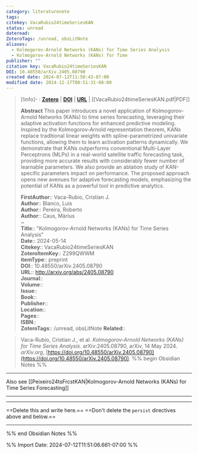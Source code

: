 ```yaml
---
category: literaturenote
tags: 
citekey: VacaRubio24timeSeriesKAN
status: unread
dateread: 
ZoteroTags: /unread, obsLitNote
aliases:
  - Kolmogorov-Arnold Networks (KANs) for Time Series Analysis
  - Kolmogorov-Arnold Networks (KANs) for Time
publisher: ""
citation key: VacaRubio24timeSeriesKAN
DOI: 10.48550/arXiv.2405.08790
created date: 2024-07-12T11:50:43-07:00
modified date: 2024-12-17T08:51:31-08:00
---
```


> [!info]- : [**Zotero**](zotero://select/library/items/Z299QWWM)  | [**DOI**](https://doi.org/10.48550/arXiv.2405.08790)  | [**URL**](http://arxiv.org/abs/2405.08790) | [[VacaRubio24timeSeriesKAN.pdf|PDF]]
>
> 
> **Abstract**
> This paper introduces a novel application of Kolmogorov-Arnold Networks (KANs) to time series forecasting, leveraging their adaptive activation functions for enhanced predictive modeling. Inspired by the Kolmogorov-Arnold representation theorem, KANs replace traditional linear weights with spline-parametrized univariate functions, allowing them to learn activation patterns dynamically. We demonstrate that KANs outperforms conventional Multi-Layer Perceptrons (MLPs) in a real-world satellite traffic forecasting task, providing more accurate results with considerably fewer number of learnable parameters. We also provide an ablation study of KAN-specific parameters impact on performance. The proposed approach opens new avenues for adaptive forecasting models, emphasizing the potential of KANs as a powerful tool in predictive analytics.
> 
> 
> **FirstAuthor**:: Vaca-Rubio, Cristian J.  
> **Author**:: Blanco, Luis  
> **Author**:: Pereira, Roberto  
> **Author**:: Caus, Màrius  
~    
> **Title**:: "Kolmogorov-Arnold Networks (KANs) for Time Series Analysis"  
> **Date**:: 2024-05-14  
> **Citekey**:: VacaRubio24timeSeriesKAN  
> **ZoteroItemKey**:: Z299QWWM  
> **itemType**:: preprint  
> **DOI**:: 10.48550/arXiv.2405.08790  
> **URL**:: http://arxiv.org/abs/2405.08790  
> **Journal**::   
> **Volume**::   
> **Issue**::   
> **Book**::   
> **Publisher**::   
> **Location**::    
> **Pages**::   
> **ISBN**::   
> **ZoteroTags**:: /unread, obsLitNote
> **Related**:: 

> Vaca-Rubio, Cristian J., et al. _Kolmogorov-Arnold Networks (KANs) for Time Series Analysis_. arXiv:2405.08790, arXiv, 14 May 2024. _arXiv.org_, [https://doi.org/10.48550/arXiv.2405.08790](https://doi.org/10.48550/arXiv.2405.08790).
%% begin Obsidian Notes %%
___
Also see [[Peixeiro24tsFrcstKAN|Kolmogorov-Arnold Networks (KANs) for Time Series Forecasting]]
___
___
==Delete this and write here.==
==Don't delete the `persist` directives above and below.==
___
%% end Obsidian Notes %%



%% Import Date: 2024-07-12T11:51:06.661-07:00 %%
